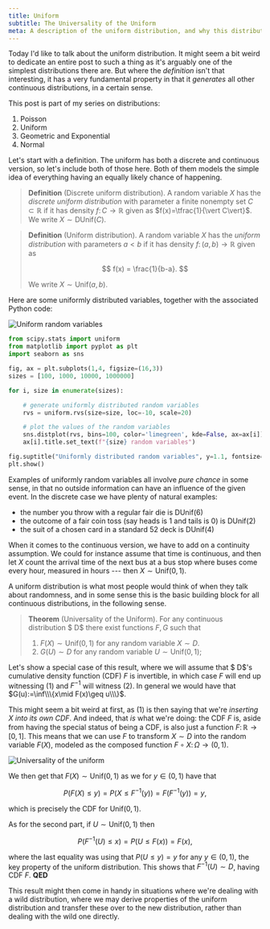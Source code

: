 ```yaml
---
title: Uniform
subtitle: The Universality of the Uniform
meta: A description of the uniform distribution, and why this distribution can be shown to be the universal distribution.
---
```


Today I'd like to talk about the uniform distribution. It might seem a bit weird to dedicate an entire post to such a thing as it's arguably one of the simplest distributions there are. But where the *definition* isn't that interesting, it has a very fundamental property in that it *generates* all other continuous distributions, in a certain sense.

This post is part of my series on distributions:
  1. <router-link to="/posts/2019-05-15-poisson">Poisson</router-link>
  2. Uniform
  3. <router-link to="/posts/2019-05-28-geometric-exponential">Geometric and Exponential</router-link>
  4. <router-link to="/posts/2019-06-05-normal">Normal</router-link>

Let's start with a definition. The uniform has both a discrete and continuous version, so let's include both of those here. Both of them models the simple idea of everything having an equally likely chance of happening.

> **Definition** (Discrete uniform distribution). A random variable $X$ has the *discrete uniform distribution* with parameter a finite nonempty set $C\subset\mathbb R$ if it has density $f\colon C\to\mathbb R$ given as $f(x)=\tfrac{1}{\vert C\vert}$. We write $X\sim\text{DUnif}(C)$.

> **Definition** (Uniform distribution). A random variable $X$ has the *uniform distribution* with parameters $a < b$ if it has density $f\colon(a,b)\to\mathbb R$ given as
>
> $$ f(x) = \frac{1}{b-a}. $$
>
> We write $X\sim\text{Unif}(a,b)$.

Here are some uniformly distributed variables, together with the associated Python code:

![Uniform random variables](/uniform_rvs.png)

```python
from scipy.stats import uniform
from matplotlib import pyplot as plt
import seaborn as sns

fig, ax = plt.subplots(1,4, figsize=(16,3))
sizes = [100, 1000, 10000, 1000000]

for i, size in enumerate(sizes):

    # generate uniformly distributed random variables
    rvs = uniform.rvs(size=size, loc=-10, scale=20)

    # plot the values of the random variables
    sns.distplot(rvs, bins=100, color='limegreen', kde=False, ax=ax[i])
    ax[i].title.set_text(f"{size} random variables")

fig.suptitle("Uniformly distributed random variables", y=1.1, fontsize=18)
plt.show()
```

Examples of uniformly random variables all involve *pure chance* in some sense, in that no outside information can have an influence of the given event. In the discrete case we have plenty of natural examples:
  * the number you throw with a regular fair die is $\text{DUnif}(6)$
  * the outcome of a fair coin toss (say heads is $1$ and tails is $0$) is $\text{DUnif}(2)$
  * the suit of a chosen card in a standard 52 deck is $\text{DUnif}(4)$

When it comes to the continuous version, we have to add on a continuity assumption. We could for instance assume that time is continuous, and then let $X$ count the arrival time of the next bus at a bus stop where buses come every hour, measured in hours --- then $X\sim\text{Unif}(0,1)$.

A uniform distribution is what most people would think of when they talk about randomness, and in some sense this is the basic building block for all continuous distributions, in the following sense.

> **Theorem** (Universality of the Uniform). For any continuous distribution $ D$ there exist functions $F,G$ such that
>   1. $F(X)\sim\text{Unif}(0,1)$ for any random variable $X\sim D$.
>   2. $G(U)\sim D$ for any random variable $U\sim\text{Unif}(0,1)$;

Let's show a special case of this result, where we will assume that $ D$'s cumulative density function (CDF) $F$ is invertible, in which case $F$ will end up witnessing (1) and $F^{-1}$ will witness (2). In general we would have that $G(u):=\inf\\\{x\mid F(x)\geq u\\\}$.

This might seem a bit weird at first, as (1) is then saying that we're *inserting $X$ into its own CDF*. And indeed, that *is* what we're doing: the CDF $F$ is, aside from having the special status of being a CDF, is also just a function $F\colon\mathbb R\to[0,1]$. This means that we can use $F$ to transform $X\sim D$ into the random variable $F(X)$, modeled as the composed function $F\circ X\colon\Omega\to(0,1)$.

![Universality of the uniform](/uniform.png)

We then get that $F(X)\sim\text{Unif}(0,1)$ as we for $y\in(0,1)$ have that

$$ P(F(X)\leq y) = P(X\leq F^{-1}(y)) = F(F^{-1}(y)) = y, $$

which is precisely the CDF for $\text{Unif}(0,1)$.

As for the second part, if $U\sim\text{Unif}(0,1)$ then

$$ P(F^{-1}(U)\leq x) = P(U\leq F(x)) = F(x), $$

where the last equality was using that $P(U\leq y) = y$ for any $y\in(0,1)$, the key property of the uniform distribution. This shows that $F^{-1}(U)\sim D$, having CDF $F$. **QED**

This result might then come in handy in situations where we're dealing with a wild distribution, where we may derive properties of the uniform distribution and transfer these over to the new distribution, rather than dealing with the wild one directly.

